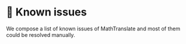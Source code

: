 # 🐛 Known issues

We compose a list of known issues of MathTranslate and most of them could be resolved manually. 

